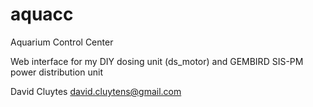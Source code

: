 aquacc
======

Aquarium Control Center

Web interface for my DIY dosing unit (ds_motor) and GEMBIRD SIS-PM power distribution unit

David Cluytes <david.cluytens@gmail.com>
